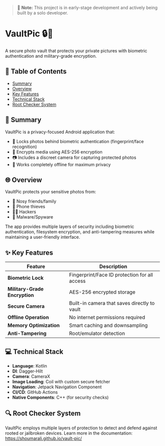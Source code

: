 > 🚧 **Note:** This project is in early-stage development and actively being built by a solo developer.

# VaultPic 🔒📸

A secure photo vault that protects your private pictures with biometric authentication and military-grade encryption.

## 📑 Table of Contents
- [Summary](#-summary)
- [Overview](#-overview)
- [Key Features](#-key-features)
- [Technical Stack](#-technical-stack)
- [Root Checker System](#-root-checker-system)

## 📌 Summary
VaultPic is a privacy-focused Android application that:
- 🔐 Locks photos behind biometric authentication (fingerprint/face recognition)
- 🏦 Encrypts media using AES-256 encryption
- 📷 Includes a discreet camera for capturing protected photos
- 🚫 Works completely offline for maximum privacy

## 🌐 Overview
VaultPic protects your sensitive photos from:
- 👀 Nosy friends/family
- 📱 Phone thieves
- 🕵️‍♂️ Hackers
- 🤖 Malware/Spyware

The app provides multiple layers of security including biometric authentication, filesystem encryption, and anti-tampering measures while maintaining a user-friendly interface.

## ✨ Key Features
| Feature | Description |
|---------|-------------|
| **Biometric Lock** | Fingerprint/Face ID protection for all access |
| **Military-Grade Encryption** | AES-256 encrypted storage |
| **Secure Camera** | Built-in camera that saves directly to vault |
| **Offline Operation** | No internet permissions required |
| **Memory Optimization** | Smart caching and downsampling |
| **Anti-Tampering** | Root/emulator detection |

## 💻 Technical Stack
- **Language**: Kotlin
- **DI**: Dagger-Hilt
- **Camera**: CameraX
- **Image Loading**: Coil with custom secure fetcher
- **Navigation**: Jetpack Navigation Component
- **CI/CD**: GitHub Actions
- **Native Components**: C++ (for security checks)

## 🔍 Root Checker System
VaultPic employs multiple layers of protection to detect and defend against rooted or jailbroken devices.
Learn more in the documentation: https://shoumarali.github.io/vault-pic/
